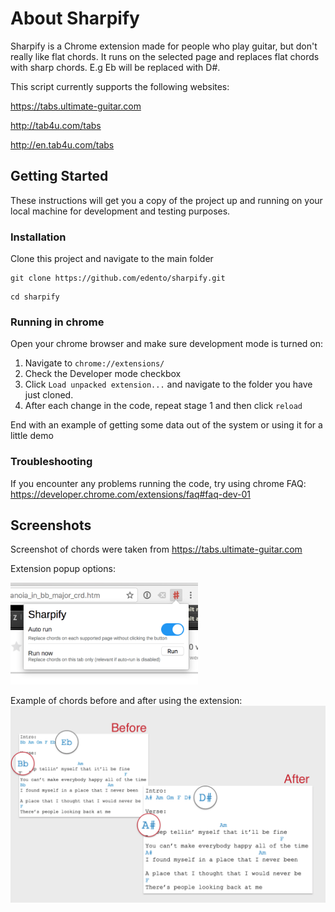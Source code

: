 # About Sharpify

Sharpify is a Chrome extension made for people who play guitar, but don't really like flat chords. It runs on the selected page and replaces flat chords with sharp chords. E.g 
Eb will be replaced with D#.

This script currently supports the following websites:

https://tabs.ultimate-guitar.com

http://tab4u.com/tabs

http://en.tab4u.com/tabs

## Getting Started

These instructions will get you a copy of the project up and running on your local machine for development and testing purposes.

### Installation

Clone this project and navigate to the main folder
```
git clone https://github.com/edento/sharpify.git
```
```
cd sharpify
```

### Running in chrome

Open your chrome browser and make sure development mode is turned on:
1. Navigate to `chrome://extensions/`
2. Check the Developer mode checkbox
3. Click `Load unpacked extension...` and navigate to the folder you have just cloned.
4. After each change in the code, repeat stage 1 and then click `reload`

End with an example of getting some data out of the system or using it for a little demo

### Troubleshooting
If you encounter any problems running the code, try using chrome FAQ:
https://developer.chrome.com/extensions/faq#faq-dev-01

## Screenshots
Screenshot of chords were taken from 
https://tabs.ultimate-guitar.com

Extension popup options:

<img src="https://github.com/edento/sharpify/blob/master/img/screenshot2.png?raw=true" width="300">

Example of chords before and after using the extension:
![Before-After screenshot](img/screenshot1.png?raw=true "Chords before and after using the extension")


